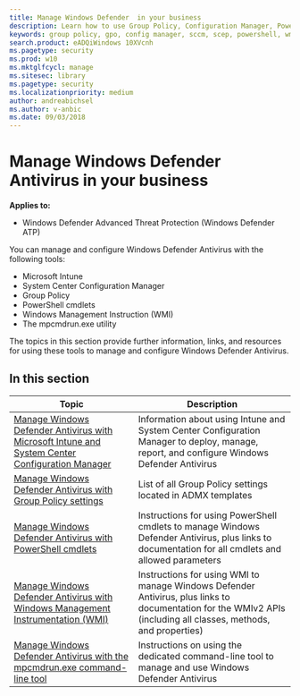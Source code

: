 ```yaml
---
title: Manage Windows Defender  in your business
description: Learn how to use Group Policy, Configuration Manager, PowerShell, WMI, Intune, and the comman line to manage Windows Defender AV
keywords: group policy, gpo, config manager, sccm, scep, powershell, wmi, intune, defender, antivirus, antimalware, security, protection
search.product: eADQiWindows 10XVcnh
ms.pagetype: security
ms.prod: w10
ms.mktglfcycl: manage
ms.sitesec: library
ms.pagetype: security
ms.localizationpriority: medium
author: andreabichsel
ms.author: v-anbic
ms.date: 09/03/2018
---
```


# Manage Windows Defender Antivirus in your business

**Applies to:**

- Windows Defender Advanced Threat Protection (Windows Defender ATP)

You can manage and configure Windows Defender Antivirus with the following tools:

- Microsoft Intune
- System Center Configuration Manager
- Group Policy
- PowerShell cmdlets
- Windows Management Instruction (WMI)
- The mpcmdrun.exe utility

The topics in this section provide further information, links, and resources for using these tools to manage and configure Windows Defender Antivirus.

## In this section

Topic | Description
---|---
[Manage Windows Defender Antivirus with Microsoft Intune and System Center Configuration Manager](use-intune-config-manager-windows-defender-antivirus.md)|Information about using Intune and System Center Configuration Manager to deploy, manage, report, and configure Windows Defender Antivirus
[Manage Windows Defender Antivirus with Group Policy settings](use-group-policy-windows-defender-antivirus.md)|List of all Group Policy settings located in ADMX templates
[Manage Windows Defender Antivirus with PowerShell cmdlets](use-powershell-cmdlets-windows-defender-antivirus.md)|Instructions for using PowerShell cmdlets to manage Windows Defender Antivirus, plus links to documentation for all cmdlets and allowed parameters
[Manage Windows Defender Antivirus with Windows Management Instrumentation (WMI)](use-wmi-windows-defender-antivirus.md)| Instructions for using WMI to manage Windows Defender Antivirus, plus links to documentation for the WMIv2 APIs (including all classes, methods, and properties)
[Manage Windows Defender Antivirus with the mpcmdrun.exe command-line tool](command-line-arguments-windows-defender-antivirus.md)|Instructions on using the dedicated command-line tool to manage and use Windows Defender Antivirus
